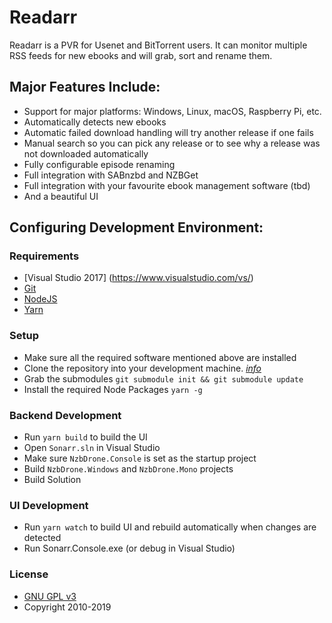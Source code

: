 # Readarr

Readarr is a PVR for Usenet and BitTorrent users. It can monitor multiple RSS feeds for new ebooks and will grab, sort and rename them.

## Major Features Include:

* Support for major platforms: Windows, Linux, macOS, Raspberry Pi, etc.
* Automatically detects new ebooks
* Automatic failed download handling will try another release if one fails
* Manual search so you can pick any release or to see why a release was not downloaded automatically
* Fully configurable episode renaming
* Full integration with SABnzbd and NZBGet
* Full integration with your favourite ebook management software (tbd)
* And a beautiful UI

## Configuring Development Environment:

### Requirements

* [Visual Studio 2017] (https://www.visualstudio.com/vs/)
* [Git](https://git-scm.com/downloads)
* [NodeJS](https://nodejs.org/en/download/)
* [Yarn](https://yarnpkg.com/)

### Setup

* Make sure all the required software mentioned above are installed
* Clone the repository into your development machine. [*info*](https://help.github.com/en/articles/working-with-forks)
* Grab the submodules `git submodule init && git submodule update`
* Install the required Node Packages `yarn -g`

### Backend Development

* Run `yarn build` to build the UI
* Open `Sonarr.sln` in Visual Studio
* Make sure `NzbDrone.Console` is set as the startup project
* Build `NzbDrone.Windows` and `NzbDrone.Mono` projects
* Build Solution

### UI Development

* Run `yarn watch` to build UI and rebuild automatically when changes are detected
* Run Sonarr.Console.exe (or debug in Visual Studio)

### License


* [GNU GPL v3](http://www.gnu.org/licenses/gpl.html)
* Copyright 2010-2019